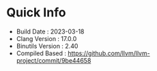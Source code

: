 # Quick Info
* Build Date : 2023-03-18
* Clang Version : 17.0.0
* Binutils Version : 2.40
* Compiled Based : https://github.com/llvm/llvm-project/commit/9be44658
